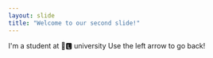 ```yaml
---
layout: slide
title: "Welcome to our second slide!"
---
```

I'm a student at 🌽🅻 university
Use the left arrow to go back!
